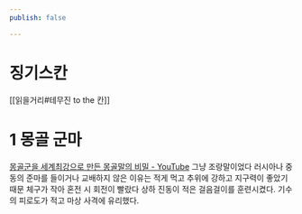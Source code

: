```yaml
---
publish: false

---
```

# 징기스칸
[[읽을거리#테무진 to the 칸]]

# 1 몽골 군마
[몽골군을 세계최강으로 만든 몽골말의 비밀 - YouTube](https://www.youtube.com/watch?v=hz0xct2mPDY)
그냥 조랑말이었다
러시아나 중동의 준마를 들이거나 교배하지 않은 이유는 적게 먹고 추위에 강하고 지구력이 좋았기 때문
체구가 작아 혼전 시 회전이 빨랐다
상하 진동이 적은 걸음걸이를 훈련시켰다. 기수의 피로도가 적고 마상 사격에 유리했다.